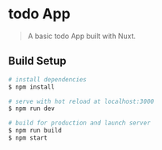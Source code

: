 # todo App

> A basic todo App built with Nuxt.

## Build Setup

``` bash
# install dependencies
$ npm install

# serve with hot reload at localhost:3000
$ npm run dev

# build for production and launch server
$ npm run build
$ npm start


